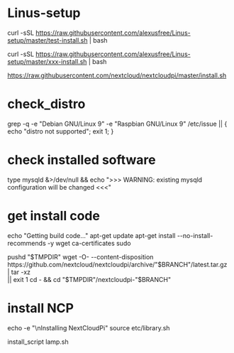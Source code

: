 # Linus-setup
curl -sSL https://raw.githubusercontent.com/alexusfree/Linus-setup/master/test-install.sh | bash

curl -sSL https://raw.githubusercontent.com/alexusfree/Linus-setup/master/xxx-install.sh | bash


https://raw.githubusercontent.com/nextcloud/nextcloudpi/master/install.sh



# check_distro 
grep -q -e "Debian GNU/Linux 9" -e "Raspbian GNU/Linux 9" /etc/issue || {
  echo "distro not supported"; 
  exit 1; 
}

# check installed software
type mysqld  &>/dev/null && echo ">>> WARNING: existing mysqld configuration will be changed <<<"

# get install code
echo "Getting build code..."
apt-get update
apt-get install --no-install-recommends -y wget ca-certificates sudo

pushd "$TMPDIR"
wget -O- --content-disposition https://github.com/nextcloud/nextcloudpi/archive/"$BRANCH"/latest.tar.gz \
  | tar -xz \
  || exit 1
cd - && cd "$TMPDIR"/nextcloudpi-"$BRANCH"

# install NCP
echo -e "\nInstalling NextCloudPi"
source etc/library.sh

install_script  lamp.sh
